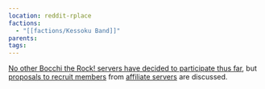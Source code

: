 ```yaml
---
location: reddit-rplace
factions:
  - "[[factions/Kessoku Band]]"
parents: 
tags: 
---
```

[No other Bocchi the Rock! servers have decided to participate thus far](https://discord.com/channels/1093664259273130084/1131230952119615600/1131451425231228948), but [proposals to recruit members](https://discord.com/channels/1093664259273130084/1131230952119615600/1131451576045809724) from [affiliate servers](https://discord.com/channels/1093664259273130084/1096190772442832977) are discussed.
